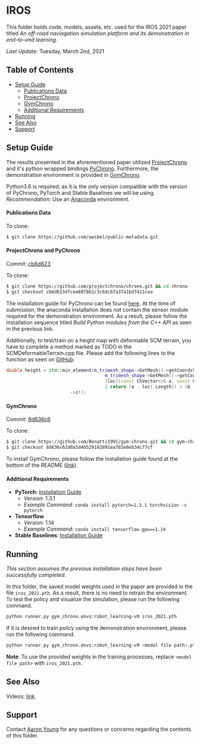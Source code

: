 # IROS

This folder holds code, models, assets, etc. used for the IROS 2021 paper titled _An off-road naviagation simulation platform and its demonstration in end-to-end learning_.

_Last Update_: Tuesday, March 2nd, 2021

## Table of Contents
- [Setup Guide](#setup-guide)
  - [Publications Data](#publications-data)
  - [ProjectChrono](#projectchrono-and-pychrono)
  - [GymChrono](#gymchrono)
  - [Additional Requirements](#additional-requirements)
- [Running](#running)
- [See Also](#see-also)
- [Support](#support)

## Setup Guide
The results presented in the aforementioned paper utilized [ProjectChrono](http://www.projectchrono.org/) and it's python wrapped bindings [PyChrono](http://www.projectchrono.org/pychrono/). Furthermore, the demonstration environment is provided in [GymChrono](https://github.com/projectchrono/gym-chrono).

Python3.6 is required, as it is the only version compatible with the version of PyChrono, PyTorch and Stable Baselines we will be using. _Recommendation_: Use an [Anaconda](https://anaconda.org/) environment.

#### Publications Data

To clone:
```bash
$ git clone https://github.com/uwsbel/public-metadata.git
```

#### ProjectChrono and PyChrono
Commit: [cb6d623](https://github.com/projectchrono/chrono/tree/cb6d623dfcee6078b1c3c6dcb7a37a1bd7411cea)

To clone:
```bash
$ git clone https://github.com/projectchrono/chrono.git && cd chrono
$ git checkout cb6d623dfcee6078b1c3c6dcb7a37a1bd7411cea
```

The installation guide for PyChrono can be found [here](http://api.projectchrono.org/development/pychrono_installation.html). At the time of submission, the anaconda installation does not contain the sensor module required for the demonstration environment. As a result, please follow the installation sequence titled _Build Python modules from the C++ API_ as seen in the previous link.

Additionally, to test/train on a height map with deformable SCM terrain, you have to complete a method marked as TODO in the SCMDeformableTerrain.cpp file. Please add the following lines to the function as seen on [GitHub](https://github.com/projectchrono/chrono/blob/cb6d623dfcee6078b1c3c6dcb7a37a1bd7411cea/src/chrono_vehicle/terrain/SCMDeformableTerrain.cpp#L535):
```cpp
double height = std::min_element(m_trimesh_shape->GetMesh()->getCoordsVertices().begin(),  //
                                     m_trimesh_shape->GetMesh()->getCoordsVertices().end(),    //
                                     [loc](const ChVector<>& a, const ChVector<>& b)           //
                                     { return (a - loc).Length() < (b - loc).Length(); })      //
                        ->z();
```

#### GymChrono
Commit: [8d636c6](https://github.com/Benatti1991/gym-chrono/tree/8d636c62d0a5d4b529162891ea783e8eb34c77cf)

To clone:
```bash
$ git clone https://github.com/Benatti1991/gym-chrono.git && cd gym-chrono
$ git checkout 8d636c62d0a5d4b529162891ea783e8eb34c77cf
```

To install GymChrono, please follow the installation guide found at the bottom of the README ([link](https://github.com/Benatti1991/gym-chrono/tree/8d636c62d0a5d4b529162891ea783e8eb34c77cf#installation)).

#### Additional Requirements

- __PyTorch__: [Installation Guide](https://pytorch.org/)
  - _Version_: 1.3.1
  - _Example Command_: `conda install pytorch=1.3.1 torchvision -c pytorch`
- __Tensorflow__
  - _Version_: 1.14
  - _Example Command_: `conda install tensorflow-gpu==1.14`
- __Stable Baselines__: [Installation Guide](https://github.com/hill-a/stable-baselines#installation)

## Running

_This section assumes the previous installation steps have been successfully completed_.

In this folder, the saved model weights used in the paper are provided in the file `iros_2021.pth`. As a result, there is no need to retrain the environment. To test the policy and visualize the simulation, please run the following command.
```bash
python runner.py gym_chrono.envs:robot_learning-v0 iros_2021.pth
```

If it is desired to train policy using the demonstration environment, please run the following command.
```bash
python runner.py gym_chrono.envs:robot_learning-v0 <model file path>.pth --train
```
__Note__: To use the provided weights in the training processes, replace `<model file path>` with `iros_2021.pth`.

## See Also

Videos: [link](https://uwmadison.box.com/s/0vin8yddy5q2zhj9wpwgmqvw4g07ll9j).

## Support

Contact [Aaron Young](aryoung5@wisc.edu) for any questions or concerns regarding the contents of this folder.
